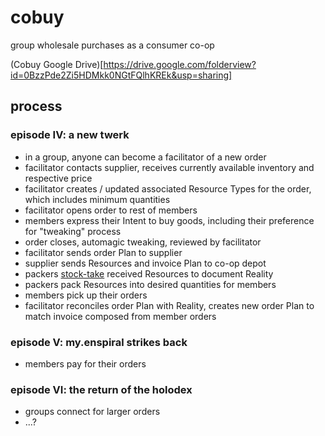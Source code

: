 # cobuy

group wholesale purchases as a consumer co-op

(Cobuy Google Drive)[https://drive.google.com/folderview?id=0BzzPde2Zi5HDMkk0NGtFQlhKREk&usp=sharing]

## process

### episode IV: a new twerk

- in a group, anyone can become a facilitator of a new order
- facilitator contacts supplier, receives currently available inventory and respective price
- facilitator creates / updated associated Resource Types for the order, which includes minimum quantities
- facilitator opens order to rest of members
- members express their Intent to buy goods, including their preference for "tweaking" process
- order closes, automagic tweaking, reviewed by facilitator
- facilitator sends order Plan to supplier
- supplier sends Resources and invoice Plan to co-op depot
- packers [stock-take](https://en.wikipedia.org/wiki/Stock-taking) received Resources to document Reality
- packers pack Resources into desired quantities for members
- members pick up their orders
- facilitator reconciles order Plan with Reality, creates new order Plan to match invoice composed from member orders

### episode V: my.enspiral strikes back

- members pay for their orders

### episode VI: the return of the holodex

- groups connect for larger orders
- ...?
